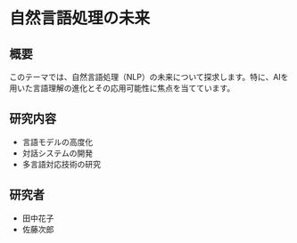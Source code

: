 # 自然言語処理の未来

## 概要

このテーマでは、自然言語処理（NLP）の未来について探求します。特に、AIを用いた言語理解の進化とその応用可能性に焦点を当てています。

## 研究内容

- 言語モデルの高度化
- 対話システムの開発
- 多言語対応技術の研究

## 研究者

- 田中花子
- 佐藤次郎
